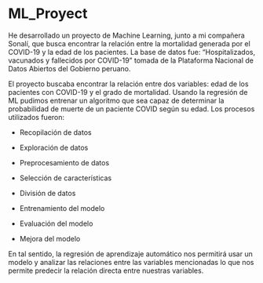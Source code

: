 # ML_Proyect
He desarrollado un proyecto de Machine Learning, junto a mi compañera Sonalí, que busca encontrar la relación entre la mortalidad generada por el COVID-19 y la edad de los pacientes. La base de datos fue: “Hospitalizados, vacunados y fallecidos por COVID-19” tomada de la Plataforma Nacional de Datos Abiertos del Gobierno peruano.

El proyecto buscaba encontrar la relación entre dos variables: edad de los pacientes con COVID-19 y el grado de mortalidad. Usando la regresión de ML pudimos entrenar un algoritmo que sea capaz de determinar la probabilidad de muerte de un paciente COVID según su edad. Los procesos utilizados fueron:

- Recopilación de datos

- Exploración de datos

- Preprocesamiento de datos

- Selección de características

- División de datos

- Entrenamiento del modelo

- Evaluación del modelo

- Mejora del modelo

En tal sentido, la regresión de aprendizaje automático nos permitirá usar un modelo y analizar las relaciones entre las variables mencionadas lo que nos permite predecir la relación directa entre nuestras variables.
